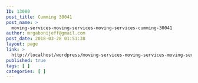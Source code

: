 ```yaml
---
ID: 13080
post_title: Cumming 30041
post_name: >
  moving-services-moving-services-moving-services-cumming-30041
author: mrgabonijeff@gmail.com
post_date: 2018-03-28 01:51:38
layout: page
link: >
  http://localhost/wordpress/moving-services-moving-services-moving-services-cumming-30041/
published: true
tags: [ ]
categories: [ ]
---
```


